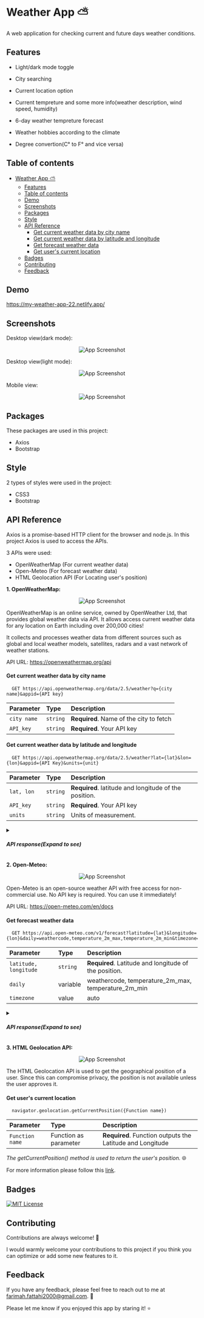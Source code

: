 
# Weather App :partly_sunny:

A web application for checking current and future days weather conditions. 
## Features

- Light/dark mode toggle

- City searching

- Current location option

- Current tempreture and some more info(weather description, wind speed, humidity)

- 6-day weather tempreture forecast

- Weather hobbies according to the climate

- Degree convertion(C° to F° and vice versa)

## Table of contents

- [Weather App :partly_sunny:](#weather-app--partly-sunny-)
  * [Features](#features)
  * [Table of contents](#table-of-contents)
  * [Demo](#demo)
  * [Screenshots](#screenshots)
  * [Packages](#packages)
  * [Style](#style)
  * [API Reference](#api-reference)
      - [Get current weather data by city name](#get-current-weather-data-by-city-name)
      - [Get current weather data by latitude and longitude](#get-current-weather-data-by-latitude-and-longitude)
      - [Get forecast weather data](#get-forecast-weather-data)
      - [Get user's current location](#get-users-current-location)
  * [Badges](#badges)
  * [Contributing](#contributing)
  * [Feedback](#feedback)

## Demo

https://my-weather-app-22.netlify.app/
## Screenshots

Desktop view(dark mode):

  <div align="center">

![App Screenshot](Dark.JPG)
  
  </div>

Desktop view(light mode):

  <div align="center">

![App Screenshot](Light.JPG)
  
  </div>

Mobile view:

  <div align="center">

![App Screenshot](Mobile.JPG)
  
  </div>

## Packages

These packages are used in this project:

- Axios
- Bootstrap
## Style
2 types of styles were used in the project:

- CSS3
- Bootstrap


## API Reference

Axios is a promise-based HTTP client for the browser and node.js. In this project Axios is used to access the APIs.

3 APIs were used:
- OpenWeatherMap (For current weather data)
- Open-Meteo (For forecast weather data)
- HTML Geolocation API (For Locating user's position)



**1. OpenWeatherMap:**
  <div align="center">

![App Screenshot](Open-weather.png)
  
  </div>

OpenWeatherMap is an online service, owned by OpenWeather Ltd, that provides global weather data via API. It allows access current weather data for any location on Earth including over 200,000 cities!

It collects and processes weather data from different sources such as global and local weather models, satellites, radars and a vast network of weather stations.

API URL: https://openweathermap.org/api

#### Get current weather data by city name

```http
  GET https://api.openweathermap.org/data/2.5/weather?q={city name}&appid={API key}
```

| Parameter | Type     | Description                |
| :-------- | :------- | :------------------------- |
|`city name`| `string` | **Required**. Name of the city to fetch  |
| `API_key` | `string` | **Required**. Your API key |

#### Get current weather data by latitude and longitude

```http
  GET https://api.openweathermap.org/data/2.5/weather?lat={lat}&lon={lon}&appid={API Key}&units={unit}
```

| Parameter | Type     | Description                |
| :-------- | :------- | :------------------------- |
|`lat, lon` | `string` | **Required**. latitude and longitude of the position.  |
| `API_key` | `string` | **Required**. Your API key |
|`units`    | `string` | Units of measurement.      |

<details><summary><h5>API response(Expand to see)<h5></summary>
  
```http
{
  "coord": {
    "lon": 10.99,
    "lat": 44.34
  },
  "weather": [
    {
      "id": 501,
      "main": "Rain",
      "description": "moderate rain",
      "icon": "10d"
    }
  ],
  "base": "stations",
  "main": {
    "temp": 298.48,
    "feels_like": 298.74,
    "temp_min": 297.56,
    "temp_max": 300.05,
    "pressure": 1015,
    "humidity": 64,
    "sea_level": 1015,
    "grnd_level": 933
  },
  "visibility": 10000,
  "wind": {
    "speed": 0.62,
    "deg": 349,
    "gust": 1.18
  },
  "timezone": 7200,
  "id": 3163858,
  "name": "Zocca",
  "cod": 200
}                                               
```
  </details>
  
  
**2. Open-Meteo:**
  
<div align="center">
  
![App Screenshot](Meteo-weather.png)
      
  </div>

Open-Meteo is an open-source weather API with free access for non-commercial use. No API key is required. You can use it immediately!

API URL: https://open-meteo.com/en/docs

#### Get forecast weather data

```http
  GET https://api.open-meteo.com/v1/forecast?latitude={lat}&longitude={lon}&daily=weathercode,temperature_2m_max,temperature_2m_min&timezone=auto
```

| Parameter | Type     | Description                       |
| :-------- | :------- | :-------------------------------- |
|`latitude, longitude` | `string` | **Required**. Latitude and longitude of the position.|
| `daily`   | variable | weathercode, temperature_2m_max, temperature_2m_min |
|`timezone` | value    | auto |

<details><summary><h5>API response(Expand to see)<h5></summary>
  
```http
{
"data": {
    "latitude": 51.5,
    "longitude": -0.120000124,
    "generationtime_ms": 1.2079477310180664,
    "utc_offset_seconds": 0,
    "timezone": "Europe/London",
    "timezone_abbreviation": "GMT",
    "elevation": 23,
    "daily_units": {
        "time": "iso8601",
        "weathercode": "wmo code",
        "temperature_2m_max": "°C",
        "temperature_2m_min": "°C"
    },
    "daily": {
        "time": [
            "2023-02-16",
            "2023-02-17",
            "2023-02-18",
            "2023-02-19",
            "2023-02-20",
            "2023-02-21",
            "2023-02-22"
        ],
        "weathercode": [
            61,
            3,
            3,
            3,
            3,
            3,
            3
        ],
        "temperature_2m_max": [
            13.6,
            14.2,
            14.5,
            13,
            13.8,
            14.4,
            9.2
        ],
        "temperature_2m_min": [
            8.3,
            10.2,
            9.4,
            6.8,
            7.8,
            8,
            3.2
        ]
    }
}
```
  </details>
  
  **3. HTML Geolocation API:**

  <div align="center">
    
![App Screenshot](Geolocation.png)
    
  </div>

The HTML Geolocation API is used to get the geographical position of a user. Since this can compromise privacy, the position is not available unless the user approves it.

#### Get user's current location

```
  navigator.geolocation.getCurrentPosition({Function name})
```

| Parameter | Type     | Description                |
| :-------- | :------- | :------------------------- |
|`Function name`| Function as parameter | **Required**. Function outputs the Latitude and Longitude   |

*The getCurrentPosition() method is used to return the user's position.* :globe_with_meridians:

For more information please follow this [link](https://developer.mozilla.org/en-US/docs/Web/API/Geolocation/getCurrentPosition).

## Badges


[![MIT License](https://img.shields.io/github/repo-size/farimah71/Weather-App?style=flat-square)](https://choosealicense.com/licenses/mit/)


## Contributing

Contributions are always welcome! :seedling:

I would warmly welcome your contributions to this project if you think you can optimize or add some new features to it.



## Feedback

If you have any feedback, please feel free to reach out to me at farimah.fattahi2000@gmail.com. :email:

Please let me know if you enjoyed this app by staring it! :star:
